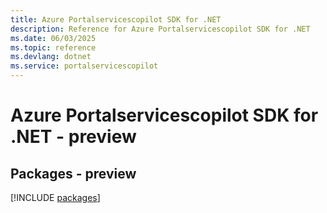 ```yaml
---
title: Azure Portalservicescopilot SDK for .NET
description: Reference for Azure Portalservicescopilot SDK for .NET
ms.date: 06/03/2025
ms.topic: reference
ms.devlang: dotnet
ms.service: portalservicescopilot
---
```

# Azure Portalservicescopilot SDK for .NET - preview
## Packages - preview
[!INCLUDE [packages](portalservicescopilot-index.md)]